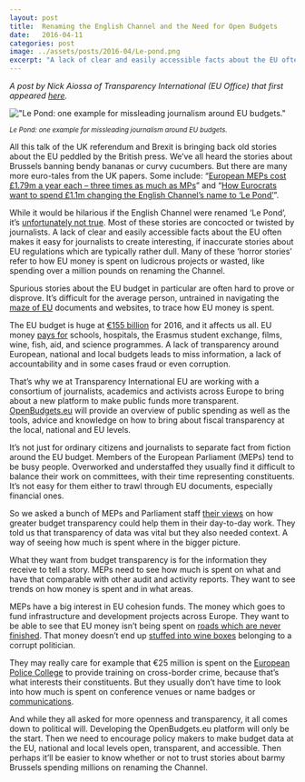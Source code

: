 ```yaml
---
layout: post
title:  Renaming the English Channel and the Need for Open Budgets
date:   2016-04-11
categories: post
image: ../assets/posts/2016-04/Le-pond.png
excerpt: "A lack of clear and easily accessible facts about the EU often makes it easy for journalists to create interesting, if inaccurate stories about EU regulations which are typically rather dull."
---
```


_A post by Nick Aiossa of Transparency International (EU Office) that first appeared [here](http://www.transparencyinternational.eu/2016/04/renaming-the-english-channel-and-the-need-for-open-budgets/)._

!["Le Pond: one example for missleading journalism around EU budgets."]({{site.baseurl}}/assets/posts/2016-04/Le-pond.png)

<small>_Le Pond: one example for missleading journalism around EU budgets._</small>

All this talk of the UK referendum and Brexit is bringing back old stories about the EU peddled by the British press. We’ve all heard the stories about Brussels banning bendy bananas or curvy cucumbers. But there are many more euro-tales from the UK papers. Some include: “[European MEPs cost £1.79m a year each – three times as much as MPs](http://www.europarl.org.uk/en/media/euromyths/mep_costs.html)” and “[How Eurocrats want to spend £1.1m changing the English Channel’s name to ‘Le Pond’](http://www.dailymail.co.uk/news/article-1263468/Eurocrats-want-spend-1-1m-changing-English-Channels-Le-Pond.html)”.


While it would be hilarious if the English Channel were renamed ‘Le Pond’, it’s [unfortunately not true](http://blogs.ec.europa.eu/ECintheUK/the-name-english-channel-is-not-under-threat-from-the-eu/). Most of these stories are concocted or twisted by journalists. A lack of clear and easily accessible facts about the EU often makes it easy for journalists to create interesting, if inaccurate stories about EU regulations which are typically rather dull. Many of these ‘horror stories’ refer to how EU money is spent on ludicrous projects or wasted, like spending over a million pounds on renaming the Channel.

Spurious stories about the EU budget in particular are often hard to prove or disprove. It’s difficult for the average person, untrained in navigating the [maze of EU](http://www.transparencyinternational.eu/2015/08/navigating-the-maze-the-difficulty-of-accessing-eu-documents/) documents and websites, to trace how EU money is spent.

The EU budget is huge at [€155 billion](http://ec.europa.eu/budget/annual/index_en.cfm) for 2016, and it affects us all. EU money [pays for](http://ec.europa.eu/budget/funding/index_en) schools, hospitals, the Erasmus student exchange, films, wine, fish, aid, and science programmes. A lack of transparency around European, national and local budgets leads to miss information, a lack of accountability and in some cases fraud or even corruption.

That’s why we at Transparency International EU are working with a consortium of journalists, academics and activists across Europe to bring about a new platform to make public funds more transparent. [OpenBudgets.eu](http://www.openbudgets.eu/) will provide an overview of public spending as well as the tools, advice and knowledge on how to bring about fiscal transparency at the local, national and EU levels.

It’s not just for ordinary citizens and journalists to separate fact from fiction around the EU budget. Members of the European Parliament (MEPs) tend to be busy people. Overworked and understaffed they usually find it difficult to balance their work on committees, with their time representing constituents. It’s not easy for them either to trawl through EU documents, especially financial ones.

So we asked a bunch of MEPs and Parliament staff [their views](http://openbudgets.eu/assets/deliverables/D6.2.pdf) on how greater budget transparency could help them in their day-to-day work. They told us that transparency of data was vital but they also needed context. A way of seeing how much is spent where in the bigger picture.

What they want from budget transparency is for the information they receive to tell a story. MEPs need to see how much is spent on what and have that comparable with other audit and activity reports. They want to see trends on how money is spent and in what areas.

MEPs have a big interest in EU cohesion funds. The money which goes to fund infrastructure and development projects across Europe. They want to be able to see that EU money isn’t being spent on [roads which are never finished](http://www.transparencyinternational.eu/2016/02/the-eternally-unfinished-highway/). That money doesn’t end up [stuffed into wine boxes](http://www.transparencyinternational.eu/2015/07/a-wine-case-full-of-cash-in-bohemia-and-the-need-for-integrity-pacts/) belonging to a corrupt politician.

They may really care for example that €25 million is spent on the [European Police College](https://www.cepol.europa.eu/) to provide training on cross-border crime, because that’s what interests their constituents. But they usually don’t have time to look into how much is spent on conference venues or name badges or [communications](https://vimeo.com/97223568).

And while they all asked for more openness and transparency, it all comes down to political will. Developing the OpenBudgets.eu platform will only be the start. Then we need to encourage policy makers to make budget data at the EU, national and local levels open, transparent, and accessible. Then perhaps it’ll be easier to know whether or not to trust stories about barmy Brussels spending millions on renaming the Channel.